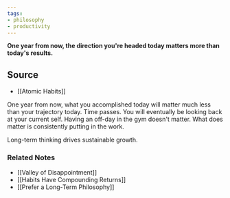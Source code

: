 ```yaml
---
tags:
- philosophy
- productivity
---
```

**One year from now, the direction you're headed today matters more than today's results.**

## Source
- [[Atomic Habits]]

One year from now, what you accomplished today will matter much less than your trajectory today. Time passes. You will eventually be looking back at your current self. Having an off-day in the gym doesn't matter. What does matter is consistently putting in the work. 

Long-term thinking drives sustainable growth. 

### Related Notes
- [[Valley of Disappointment]]
- [[Habits Have Compounding Returns]]
- [[Prefer a Long-Term Philosophy]]